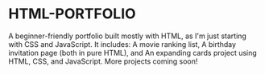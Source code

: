 # HTML-PORTFOLIO
A beginner-friendly portfolio built mostly with HTML, as I'm just starting with CSS and JavaScript. It includes: A movie ranking list, A birthday invitation page (both in pure HTML), and An expanding cards project using HTML, CSS, and JavaScript. More projects coming soon!
